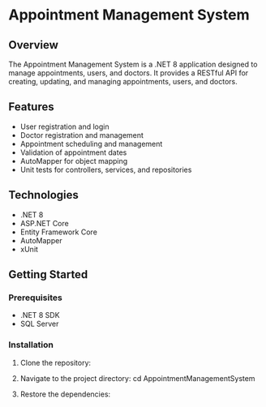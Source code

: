 # Appointment Management System

## Overview
The Appointment Management System is a .NET 8 application designed to manage appointments, users, and doctors. It provides a RESTful API for creating, updating, and managing appointments, users, and doctors.

## Features
- User registration and login
- Doctor registration and management
- Appointment scheduling and management
- Validation of appointment dates
- AutoMapper for object mapping
- Unit tests for controllers, services, and repositories

## Technologies
- .NET 8
- ASP.NET Core
- Entity Framework Core
- AutoMapper
- xUnit

## Getting Started

### Prerequisites
- .NET 8 SDK
- SQL Server

### Installation
1. Clone the repository:

2. Navigate to the project directory:
cd AppointmentManagementSystem
3. Restore the dependencies:

